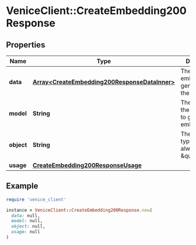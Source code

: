 # VeniceClient::CreateEmbedding200Response

## Properties

| Name | Type | Description | Notes |
| ---- | ---- | ----------- | ----- |
| **data** | [**Array&lt;CreateEmbedding200ResponseDataInner&gt;**](CreateEmbedding200ResponseDataInner.md) | The list of embeddings generated by the model. |  |
| **model** | **String** | The name of the model used to generate the embedding. |  |
| **object** | **String** | The object type, which is always \&quot;list\&quot; |  |
| **usage** | [**CreateEmbedding200ResponseUsage**](CreateEmbedding200ResponseUsage.md) |  |  |

## Example

```ruby
require 'venice_client'

instance = VeniceClient::CreateEmbedding200Response.new(
  data: null,
  model: null,
  object: null,
  usage: null
)
```


